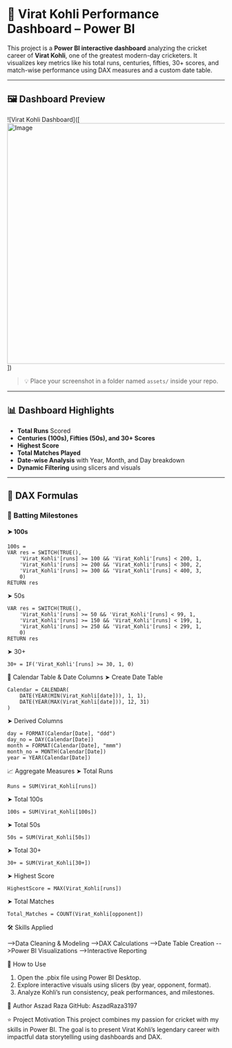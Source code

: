 # 🏏 Virat Kohli Performance Dashboard – Power BI

This project is a **Power BI interactive dashboard** analyzing the cricket career of **Virat Kohli**, one of the greatest modern-day cricketers. It visualizes key metrics like his total runs, centuries, fifties, 30+ scores, and match-wise performance using DAX measures and a custom date table.

---

## 🖼️ Dashboard Preview

![Virat Kohli Dashboard]([<img width="999" height="556" alt="Image" src="https://github.com/user-attachments/assets/41b34308-6995-49c7-bb5e-c14b0494809a" />])

> 💡 Place your screenshot in a folder named `assets/` inside your repo.

---

## 📊 Dashboard Highlights

- **Total Runs** Scored
- **Centuries (100s), Fifties (50s), and 30+ Scores**
- **Highest Score**
- **Total Matches Played**
- **Date-wise Analysis** with Year, Month, and Day breakdown
- **Dynamic Filtering** using slicers and visuals

---

## 🧠 DAX Formulas

### 🎯 Batting Milestones

#### ➤ 100s
```dax
100s = 
VAR res = SWITCH(TRUE(),
    'Virat_Kohli'[runs] >= 100 && 'Virat_Kohli'[runs] < 200, 1,
    'Virat_Kohli'[runs] >= 200 && 'Virat_Kohli'[runs] < 300, 2,
    'Virat_Kohli'[runs] >= 300 && 'Virat_Kohli'[runs] < 400, 3,
    0)
RETURN res
```
➤ 50s
```50s = 
VAR res = SWITCH(TRUE(),
    'Virat_Kohli'[runs] >= 50 && 'Virat_Kohli'[runs] < 99, 1,
    'Virat_Kohli'[runs] >= 150 && 'Virat_Kohli'[runs] < 199, 1,
    'Virat_Kohli'[runs] >= 250 && 'Virat_Kohli'[runs] < 299, 1,
    0)
RETURN res
```

➤ 30+
```
30+ = IF('Virat_Kohli'[runs] >= 30, 1, 0)
```

📅 Calendar Table & Date Columns
➤ Create Date Table
```
Calendar = CALENDAR(
    DATE(YEAR(MIN(Virat_Kohli[date])), 1, 1),
    DATE(YEAR(MAX(Virat_Kohli[date])), 12, 31)
)
```
➤ Derived Columns
```
day = FORMAT(Calendar[Date], "ddd")
day_no = DAY(Calendar[Date])
month = FORMAT(Calendar[Date], "mmm")
month_no = MONTH(Calendar[Date])
year = YEAR(Calendar[Date])
```
📈 Aggregate Measures
➤ Total Runs
```
Runs = SUM(Virat_Kohli[runs])
```
➤ Total 100s
```
100s = SUM(Virat_Kohli[100s])
```
➤ Total 50s
```
50s = SUM(Virat_Kohli[50s])
```
➤ Total 30+
```
30+ = SUM(Virat_Kohli[30+])
```
➤ Highest Score
```
HighestScore = MAX(Virat_Kohli[runs])
```
➤ Total Matches
```
Total_Matches = COUNT(Virat_Kohli[opponent])
```

🛠️ Skills Applied

-->Data Cleaning & Modeling
-->DAX Calculations
-->Date Table Creation
-->Power BI Visualizations
-->Interactive Reporting

🚀 How to Use
1. Open the .pbix file using Power BI Desktop.
2. Explore interactive visuals using slicers (by year, opponent, format).
3. Analyze Kohli’s run consistency, peak performances, and milestones.

📌 Author
Aszad Raza
GitHub: AszadRaza3197

⭐ Project Motivation
This project combines my passion for cricket with my skills in Power BI. The goal is to present Virat Kohli’s legendary career with impactful data storytelling using dashboards and DAX.
